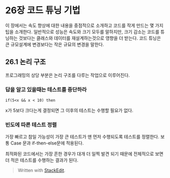 
# 26장 코드 튜닝 기법

이 장에서는 속도 향상에 대한 내용을 중점적으로 소개하고 코드를 작게 만드는 몇 가지 팁을 소개한다. 일반적으로 성능은 속도와 크기 모두를 말하지만, 크기 감소는 코드를 튜닝하는 것보다는 클래스와 데이터를 재설계하는것으로 영향을 더 받는다. 코드 튜닝은 큰 규모설계에 변경보다는 작은 규묘의 변경을 말한다. 


## 26.1 논리 구조

프로그래밍의 상당 부분은 논리 구조를 다루는 작업으로 이루어진다. 

### 답을 알고 있을때는 테스트를 중단하라

```
if(5<x && x < 10) then
```
x가 5보다 크다는게 결정되면 그 이후의 테스트는 수행할 필요가 없다. 

### 빈도에 따른 테스트 정렬

가장 빠르고 참일 가능성이 가장 큰 테스트가 맨 먼저 수행되도록 테스트를 정렬한다. 보통 Case 문과 if-then-else문에 적용된다.



최적화된 코드에서는 가장 흔한 경우가 대개 더 일찍 발견 되기 때문에 전체적으로 보면 더 적은 테스트를 수행하는 결과가 된다. 

> Written with [StackEdit](https://stackedit.io/).
<!--stackedit_data:
eyJoaXN0b3J5IjpbODM3MTE1NjgzLDE2NDczOTYxNDEsLTE5Nz
UzOTQ1NzYsMzAyMTUyMzE1LDE2NDk4MDA5MzBdfQ==
-->